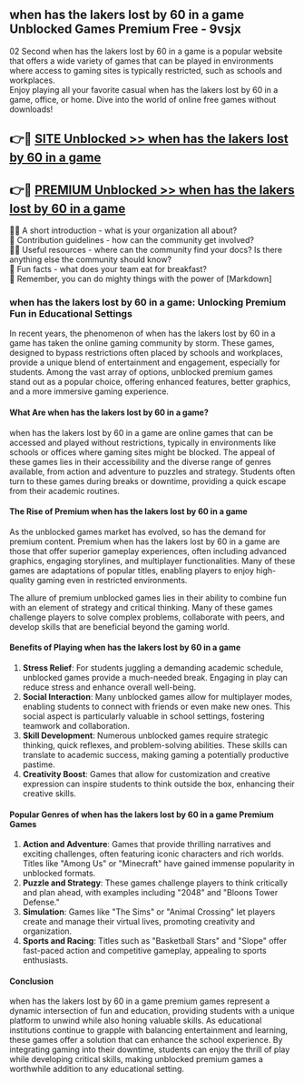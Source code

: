 ## when has the lakers lost by 60 in a game Unblocked Games Premium Free - 9vsjx

02 Second when has the lakers lost by 60 in a game is a popular website that offers a wide variety of games that can be played in environments where access to gaming sites is typically restricted, such as schools and workplaces.  
Enjoy playing all your favorite casual when has the lakers lost by 60 in a game, office, or home. Dive into the world of online free games without downloads!

## 👉🔴 [SITE Unblocked >> when has the lakers lost by 60 in a game](http://freeplayer.one?title=when_has_the_lakers_lost_by_60_in_a_game&ref=13D)

## 👉🔴 [PREMIUM Unblocked >> when has the lakers lost by 60 in a game](http://freeplayer.one?title=when_has_the_lakers_lost_by_60_in_a_game&ref=13D)

🙋‍♀️ A short introduction - what is your organization all about?  
🌈 Contribution guidelines - how can the community get involved?  
👩‍💻 Useful resources - where can the community find your docs? Is there anything else the community should know?  
🍿 Fun facts - what does your team eat for breakfast?  
🧙 Remember, you can do mighty things with the power of [Markdown]

### when has the lakers lost by 60 in a game: Unlocking Premium Fun in Educational Settings

In recent years, the phenomenon of when has the lakers lost by 60 in a game has taken the online gaming community by storm. These games, designed to bypass restrictions often placed by schools and workplaces, provide a unique blend of entertainment and engagement, especially for students. Among the vast array of options, unblocked premium games stand out as a popular choice, offering enhanced features, better graphics, and a more immersive gaming experience.

#### What Are when has the lakers lost by 60 in a game?

when has the lakers lost by 60 in a game are online games that can be accessed and played without restrictions, typically in environments like schools or offices where gaming sites might be blocked. The appeal of these games lies in their accessibility and the diverse range of genres available, from action and adventure to puzzles and strategy. Students often turn to these games during breaks or downtime, providing a quick escape from their academic routines.

#### The Rise of Premium when has the lakers lost by 60 in a game

As the unblocked games market has evolved, so has the demand for premium content. Premium when has the lakers lost by 60 in a game are those that offer superior gameplay experiences, often including advanced graphics, engaging storylines, and multiplayer functionalities. Many of these games are adaptations of popular titles, enabling players to enjoy high-quality gaming even in restricted environments.

The allure of premium unblocked games lies in their ability to combine fun with an element of strategy and critical thinking. Many of these games challenge players to solve complex problems, collaborate with peers, and develop skills that are beneficial beyond the gaming world.

#### Benefits of Playing when has the lakers lost by 60 in a game

1.  **Stress Relief**: For students juggling a demanding academic schedule, unblocked games provide a much-needed break. Engaging in play can reduce stress and enhance overall well-being.
2.  **Social Interaction**: Many unblocked games allow for multiplayer modes, enabling students to connect with friends or even make new ones. This social aspect is particularly valuable in school settings, fostering teamwork and collaboration.
3.  **Skill Development**: Numerous unblocked games require strategic thinking, quick reflexes, and problem-solving abilities. These skills can translate to academic success, making gaming a potentially productive pastime.
4.  **Creativity Boost**: Games that allow for customization and creative expression can inspire students to think outside the box, enhancing their creative skills.

#### Popular Genres of when has the lakers lost by 60 in a game Premium Games

1.  **Action and Adventure**: Games that provide thrilling narratives and exciting challenges, often featuring iconic characters and rich worlds. Titles like "Among Us" or "Minecraft" have gained immense popularity in unblocked formats.
2.  **Puzzle and Strategy**: These games challenge players to think critically and plan ahead, with examples including "2048" and "Bloons Tower Defense."
3.  **Simulation**: Games like "The Sims" or "Animal Crossing" let players create and manage their virtual lives, promoting creativity and organization.
4.  **Sports and Racing**: Titles such as "Basketball Stars" and "Slope" offer fast-paced action and competitive gameplay, appealing to sports enthusiasts.

#### Conclusion

when has the lakers lost by 60 in a game premium games represent a dynamic intersection of fun and education, providing students with a unique platform to unwind while also honing valuable skills. As educational institutions continue to grapple with balancing entertainment and learning, these games offer a solution that can enhance the school experience. By integrating gaming into their downtime, students can enjoy the thrill of play while developing critical skills, making unblocked premium games a worthwhile addition to any educational setting.